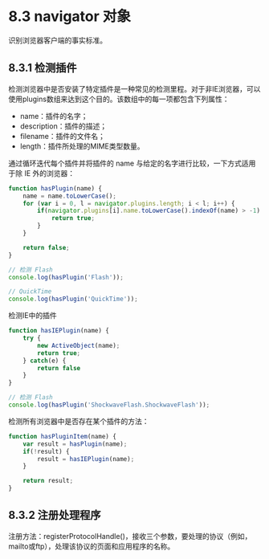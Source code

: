 # 8.3 navigator 对象

识别浏览器客户端的事实标准。

## 8.3.1 检测插件

检测浏览器中是否安装了特定插件是一种常见的检测里程。对于非IE浏览器，可以使用plugins数组来达到这个目的。该数组中的每一项都包含下列属性：

- name：插件的名字；
- description：插件的描述；
- filename：插件的文件名；
- length：插件所处理的MIME类型数量。

通过循环迭代每个插件并将插件的 name 与给定的名字进行比较，一下方式适用于除 IE 外的浏览器：

```javascript
function hasPlugin(name) {
    name = name.toLowerCase();
    for (var i = 0, l = navigator.plugins.length; i < l; i++) {
        if(navigator.plugins[i].name.toLowerCase().indexOf(name) > -1) {
            return true;
        }
    }

    return false;
}

// 检测 Flash
console.log(hasPlugin('Flash'));

// QuickTime
console.log(hasPlugin('QuickTime'));
```

检测IE中的插件

```javascript
function hasIEPlugin(name) {
    try {
        new ActiveObject(name);
        return true;
    } catch(e) {
        return false
    }
}

// 检测 Flash
console.log(hasPlugin('ShockwaveFlash.ShockwaveFlash'));
```

检测所有浏览器中是否存在某个插件的方法：

```javascript
function hasPluginItem(name) {
    var result = hasPlugin(name);
    if(!result) {
        result = hasIEPlugin(name);
    }

    return result;
}
```

## 8.3.2 注册处理程序

注册方法：registerProtocolHandle()，接收三个参数，要处理的协议（例如，mailto或ftp），处理该协议的页面和应用程序的名称。

